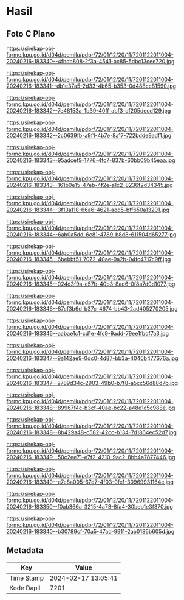 # Hasil

## Foto C Plano

https://sirekap-obj-formc.kpu.go.id/d04d/pemilu/pdpr/72/01/12/20/11/7201122011004-20240216-183340--4fbcb808-2f3a-4541-bc85-5dbc13cee720.jpg

https://sirekap-obj-formc.kpu.go.id/d04d/pemilu/pdpr/72/01/12/20/11/7201122011004-20240216-183341--db1e37a5-2d33-4b65-b353-0d488cc81590.jpg

https://sirekap-obj-formc.kpu.go.id/d04d/pemilu/pdpr/72/01/12/20/11/7201122011004-20240216-183342--7e48153a-1b39-40ff-abf3-df205decd129.jpg

https://sirekap-obj-formc.kpu.go.id/d04d/pemilu/pdpr/72/01/12/20/11/7201122011004-20240216-183342--2c0639fb-a9f1-4b7e-8a17-722bdde9adf1.jpg

https://sirekap-obj-formc.kpu.go.id/d04d/pemilu/pdpr/72/01/12/20/11/7201122011004-20240216-183343--95adcef9-1776-4fc7-837b-60bb09b45eaa.jpg

https://sirekap-obj-formc.kpu.go.id/d04d/pemilu/pdpr/72/01/12/20/11/7201122011004-20240216-183343--161b0e15-47eb-4f2e-a1c2-8236f2d34345.jpg

https://sirekap-obj-formc.kpu.go.id/d04d/pemilu/pdpr/72/01/12/20/11/7201122011004-20240216-183344--3f13a118-66a6-4621-add5-bff650a13201.jpg

https://sirekap-obj-formc.kpu.go.id/d04d/pemilu/pdpr/72/01/12/20/11/7201122011004-20240216-183344--6ab0a5dd-6c81-4789-b8d8-611504d65277.jpg

https://sirekap-obj-formc.kpu.go.id/d04d/pemilu/pdpr/72/01/12/20/11/7201122011004-20240216-183345--6bebbf51-7072-40ae-9a2b-04fc4717c9ff.jpg

https://sirekap-obj-formc.kpu.go.id/d04d/pemilu/pdpr/72/01/12/20/11/7201122011004-20240216-183345--024d3f9a-e57b-40b3-8ad6-0f8a7d0d1077.jpg

https://sirekap-obj-formc.kpu.go.id/d04d/pemilu/pdpr/72/01/12/20/11/7201122011004-20240216-183346--87cf3b6d-b37c-4674-bb43-2ad405270205.jpg

https://sirekap-obj-formc.kpu.go.id/d04d/pemilu/pdpr/72/01/12/20/11/7201122011004-20240216-183346--aabae1c1-cd1e-4fc9-9add-79ee1fbdf7a3.jpg

https://sirekap-obj-formc.kpu.go.id/d04d/pemilu/pdpr/72/01/12/20/11/7201122011004-20240216-183347--9a142ae9-0dc0-4d87-bb3a-4046b477676a.jpg

https://sirekap-obj-formc.kpu.go.id/d04d/pemilu/pdpr/72/01/12/20/11/7201122011004-20240216-183347--2789d34c-2903-49b0-b7f8-a5cc56d88d7b.jpg

https://sirekap-obj-formc.kpu.go.id/d04d/pemilu/pdpr/72/01/12/20/11/7201122011004-20240216-183348--89967f4c-b3cf-40ae-bc22-a48e1c5c988e.jpg

https://sirekap-obj-formc.kpu.go.id/d04d/pemilu/pdpr/72/01/12/20/11/7201122011004-20240216-183348--8b429a48-c582-42cc-b134-7d1864ec52d7.jpg

https://sirekap-obj-formc.kpu.go.id/d04d/pemilu/pdpr/72/01/12/20/11/7201122011004-20240216-183349--50c2ee71-e7f2-4210-9ac2-8bb4a7877446.jpg

https://sirekap-obj-formc.kpu.go.id/d04d/pemilu/pdpr/72/01/12/20/11/7201122011004-20240216-183349--e7e8a005-67d7-4f03-9fe1-30969931164e.jpg

https://sirekap-obj-formc.kpu.go.id/d04d/pemilu/pdpr/72/01/12/20/11/7201122011004-20240216-183350--f0ab366a-3215-4a73-8fa4-30beb1e3f370.jpg

https://sirekap-obj-formc.kpu.go.id/d04d/pemilu/pdpr/72/01/12/20/11/7201122011004-20240216-183340--b30789cf-70a5-47ad-9911-2ab0186b605d.jpg


## Metadata

| Key        | Value               |
| ---------- | ------------------- |
| Time Stamp | 2024-02-17 13:05:41 |
| Kode Dapil | 7201                |



